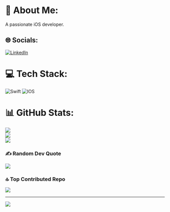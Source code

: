 # 💫 About Me:
A passionate iOS developer.


## 🌐 Socials:
[![LinkedIn](https://img.shields.io/badge/LinkedIn-%230077B5.svg?logo=linkedin&logoColor=white)](https://www.linkedin.com/in/rohan-bimalraj-602a80185/) 

# 💻 Tech Stack:
![Swift](https://img.shields.io/badge/swift-F54A2A?style=for-the-badge&logo=swift&logoColor=white) ![IOS](https://img.shields.io/badge/IOS-%2320232a.svg?style=for-the-badge&logo=apple&logoColor=white)
# 📊 GitHub Stats:
![](https://github-readme-stats.vercel.app/api?username=rohanbimalraj&theme=tokyonight&hide_border=false&include_all_commits=false&count_private=false)<br/>
![](https://github-readme-streak-stats.herokuapp.com/?user=rohanbimalraj&theme=tokyonight&hide_border=false)<br/>
![](https://github-readme-stats.vercel.app/api/top-langs/?username=rohanbimalraj&theme=tokyonight&hide_border=false&include_all_commits=false&count_private=false&layout=compact)

### ✍️ Random Dev Quote
![](https://quotes-github-readme.vercel.app/api?type=horizontal&theme=radical)

### 🔝 Top Contributed Repo
![](https://github-contributor-stats.vercel.app/api?username=rohanbimalraj&limit=5&theme=dark&combine_all_yearly_contributions=true)

---
[![](https://visitcount.itsvg.in/api?id=rohanbimalraj&icon=0&color=0)](https://visitcount.itsvg.in)

<!-- Proudly created with GPRM ( https://gprm.itsvg.in ) -->
